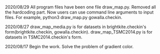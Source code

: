2020/08/29
All program files have been one file draw_map.py.
Removed all the hardcoding part. Now users can use command line arguments to input files.
  For example, python3 draw_map.py gowalla.checkin.

2020/08/27
draw_map_media.py is for datasets in brightkite.checkin's form(brightkite.checkin, gowalla.checkin).
draw_map_TSMC2014.py is for datasets in TSMC2014.checkin's form.

2020/08/17
Begin the work.
Solve the problem of gradient color.
